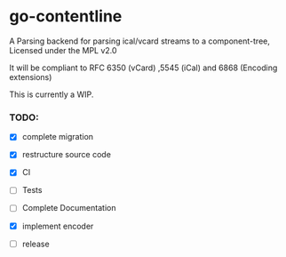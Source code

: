# go-contentline

A Parsing backend for parsing ical/vcard streams to a component-tree, Licensed under the MPL v2.0

It will be compliant to RFC 6350 (vCard) ,5545 (iCal) and 6868 (Encoding extensions)


This is currently a WIP.

### TODO:
- [x] complete migration
- [x] restructure source code
- [x] CI
- [ ] Tests
- [ ] Complete Documentation
- [x] implement encoder

- [ ] release
